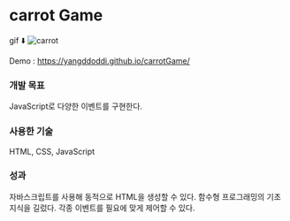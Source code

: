 # carrot Game

gif ⬇️
![carrot](https://user-images.githubusercontent.com/97802103/166094183-284143af-5bc1-4f9f-befd-3da504905dd6.gif)

Demo : https://yangddoddi.github.io/carrotGame/

### 개발 목표

JavaScript로 다양한 이벤트를 구현한다.


### 사용한 기술

HTML, CSS, JavaScript



### 성과

자바스크립트를 사용해 동적으로 HTML을 생성할 수 있다.
함수형 프로그래밍의 기초 지식을 길렀다.
각종 이벤트를 필요에 맞게 제어할 수 있다.
